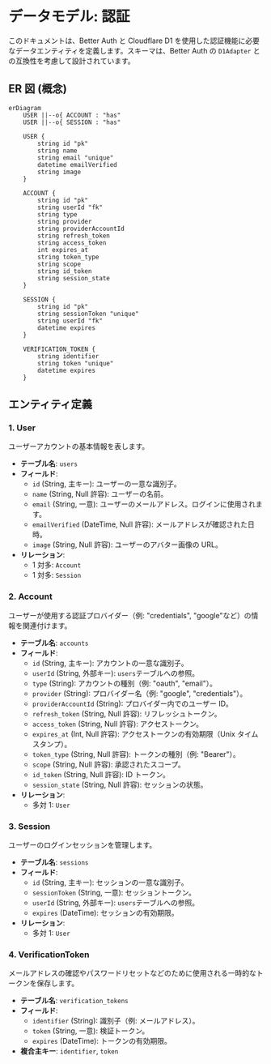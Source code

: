 # データモデル: 認証

このドキュメントは、Better Auth と Cloudflare D1 を使用した認証機能に必要なデータエンティティを定義します。スキーマは、Better Auth の `D1Adapter` との互換性を考慮して設計されています。

## ER 図 (概念)

```mermaid
erDiagram
    USER ||--o{ ACCOUNT : "has"
    USER ||--o{ SESSION : "has"

    USER {
        string id "pk"
        string name
        string email "unique"
        datetime emailVerified
        string image
    }

    ACCOUNT {
        string id "pk"
        string userId "fk"
        string type
        string provider
        string providerAccountId
        string refresh_token
        string access_token
        int expires_at
        string token_type
        string scope
        string id_token
        string session_state
    }

    SESSION {
        string id "pk"
        string sessionToken "unique"
        string userId "fk"
        datetime expires
    }

    VERIFICATION_TOKEN {
        string identifier
        string token "unique"
        datetime expires
    }
```

## エンティティ定義

### 1. User

ユーザーアカウントの基本情報を表します。

- **テーブル名**: `users`
- **フィールド**:
  - `id` (String, 主キー): ユーザーの一意な識別子。
  - `name` (String, Null 許容): ユーザーの名前。
  - `email` (String, 一意): ユーザーのメールアドレス。ログインに使用されます。
  - `emailVerified` (DateTime, Null 許容): メールアドレスが確認された日時。
  - `image` (String, Null 許容): ユーザーのアバター画像の URL。
- **リレーション**:
  - 1 対多: `Account`
  - 1 対多: `Session`

### 2. Account

ユーザーが使用する認証プロバイダー（例: "credentials", "google"など）の情報を関連付けます。

- **テーブル名**: `accounts`
- **フィールド**:
  - `id` (String, 主キー): アカウントの一意な識別子。
  - `userId` (String, 外部キー): `users`テーブルへの参照。
  - `type` (String): アカウントの種別（例: "oauth", "email"）。
  - `provider` (String): プロバイダー名（例: "google", "credentials"）。
  - `providerAccountId` (String): プロバイダー内でのユーザー ID。
  - `refresh_token` (String, Null 許容): リフレッシュトークン。
  - `access_token` (String, Null 許容): アクセストークン。
  - `expires_at` (Int, Null 許容): アクセストークンの有効期限（Unix タイムスタンプ）。
  - `token_type` (String, Null 許容): トークンの種別（例: "Bearer"）。
  - `scope` (String, Null 許容): 承認されたスコープ。
  - `id_token` (String, Null 許容): ID トークン。
  - `session_state` (String, Null 許容): セッションの状態。
- **リレーション**:
  - 多対 1: `User`

### 3. Session

ユーザーのログインセッションを管理します。

- **テーブル名**: `sessions`
- **フィールド**:
  - `id` (String, 主キー): セッションの一意な識別子。
  - `sessionToken` (String, 一意): セッショントークン。
  - `userId` (String, 外部キー): `users`テーブルへの参照。
  - `expires` (DateTime): セッションの有効期限。
- **リレーション**:
  - 多対 1: `User`

### 4. VerificationToken

メールアドレスの確認やパスワードリセットなどのために使用される一時的なトークンを保存します。

- **テーブル名**: `verification_tokens`
- **フィールド**:
  - `identifier` (String): 識別子（例: メールアドレス）。
  - `token` (String, 一意): 検証トークン。
  - `expires` (DateTime): トークンの有効期限。
- **複合主キー**: `identifier`, `token`
